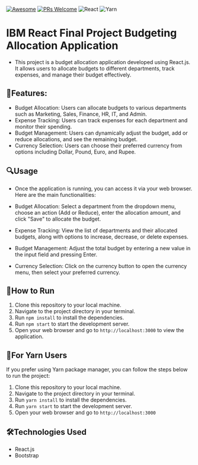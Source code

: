 [![Awesome](https://awesome.re/badge-flat2.svg)](https://github.com/zbetcheckin/Security_list)
[![PRs Welcome](https://img.shields.io/badge/PRs-welcome-brightgreen.svg?style=flat-square)](http://makeapullrequest.com)
![React](https://img.shields.io/badge/react-%2320232a.svg?style=for-the-badge&logo=react&logoColor=%2361DAFB)
![Yarn](https://img.shields.io/badge/yarn-%232C8EBB.svg?style=for-the-badge&logo=yarn&logoColor=white)
# IBM React Final Project Budgeting Allocation Application
- This project is a budget allocation application developed using React.js. It allows users to allocate budgets to different departments, track expenses, and manage their budget effectively.
## 🤖Features:
- Budget Allocation: Users can allocate budgets to various departments such as Marketing, Sales, Finance, HR, IT, and Admin.
- Expense Tracking: Users can track expenses for each department and monitor their spending.
- Budget Management: Users can dynamically adjust the budget, add or reduce allocations, and see the remaining budget.
- Currency Selection: Users can choose their preferred currency from options including Dollar, Pound, Euro, and Rupee.

## 🔍Usage
- Once the application is running, you can access it via your web browser. Here are the main functionalities:

- Budget Allocation: Select a department from the dropdown menu, choose an action (Add or Reduce), enter the allocation amount, and click "Save" to allocate the budget.
- Expense Tracking: View the list of departments and their allocated budgets, along with options to increase, decrease, or delete expenses.
- Budget Management: Adjust the total budget by entering a new value in the input field and pressing Enter.
- Currency Selection: Click on the currency button to open the currency menu, then select your preferred currency.

## 👻How to Run

1. Clone this repository to your local machine.
2. Navigate to the project directory in your terminal.
3. Run `npm install` to install the dependencies.
4. Run `npm start` to start the development server.
5. Open your web browser and go to `http://localhost:3000` to view the application.

## 👻For Yarn Users

If you prefer using Yarn package manager, you can follow the steps below to run the project:

1. Clone this repository to your local machine.
2. Navigate to the project directory in your terminal.
3. Run `yarn install` to install the dependencies.
4. Run `yarn start` to start the development server.
5. Open your web browser and go to `http://localhost:3000`

## 🛠️Technologies Used
- React.js
- Bootstrap
